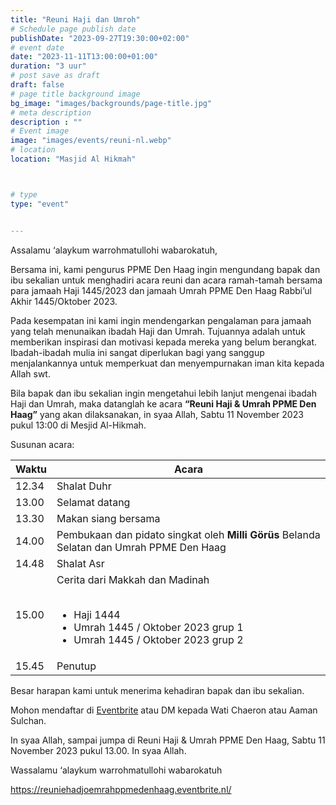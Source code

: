 ```yaml
---
title: "Reuni Haji dan Umroh"
# Schedule page publish date
publishDate: "2023-09-27T19:30:00+02:00"
# event date
date: "2023-11-11T13:00:00+01:00"
duration: "3 uur"
# post save as draft
draft: false
# page title background image
bg_image: "images/backgrounds/page-title.jpg"
# meta description
description : ""
# Event image
image: "images/events/reuni-nl.webp"
# location
location: "Masjid Al Hikmah"



# type
type: "event"


---
```

Assalamu ‘alaykum warrohmatullohi wabarokatuh,

Bersama ini, kami pengurus PPME Den Haag ingin mengundang bapak dan ibu sekalian untuk menghadiri acara reuni dan acara ramah-tamah bersama para jamaah Haji 1445/2023 dan jamaah Umrah PPME Den Haag Rabbi’ul Akhir 1445/Oktober 2023.

Pada kesempatan ini kami ingin mendengarkan pengalaman para jamaah yang telah menunaikan ibadah Haji dan Umrah. Tujuannya adalah untuk memberikan inspirasi dan motivasi kepada mereka yang belum berangkat. Ibadah-ibadah mulia ini sangat diperlukan bagi yang sanggup menjalankannya untuk memperkuat dan menyempurnakan iman kita kepada Allah swt. 

Bila bapak dan ibu sekalian ingin mengetahui lebih lanjut mengenai ibadah Haji dan Umrah, maka datanglah ke acara **“Reuni Haji & Umrah PPME Den Haag”** yang akan dilaksanakan, in syaa Allah, Sabtu 11 November 2023 pukul 13:00 di Mesjid Al-Hikmah.

Susunan acara:

| Waktu  | Acara  |
|--------|--|
| 12.34 | Shalat Duhr |
|13.00 | Selamat datang |
|13.30 | Makan siang bersama  |
|14.00 | Pembukaan dan pidato singkat oleh **Milli Görüs** Belanda Selatan dan Umrah PPME Den Haag  |
|14.48 | Shalat Asr  |
|15.00 | Cerita dari Makkah dan Madinah <br/><br/><ul><li>Haji 1444 </li><li>Umrah 1445 / Oktober 2023 grup 1 </li><li>Umrah 1445 / Oktober 2023 grup 2 </li></ul> |
|15.45 | Penutup |

Besar harapan kami untuk menerima kehadiran bapak dan ibu sekalian.

Mohon mendaftar di [Eventbrite](https://reuniehadjoemrahppmedenhaag.eventbrite.nl/) atau DM kepada Wati Chaeron atau Aaman Sulchan. 

In syaa Allah, sampai jumpa di Reuni Haji & Umrah PPME Den Haag, Sabtu 11 November 2023 pukul 13.00. In syaa Allah.

Wassalamu ‘alaykum warrohmatullohi wabarokatuh

https://reuniehadjoemrahppmedenhaag.eventbrite.nl/